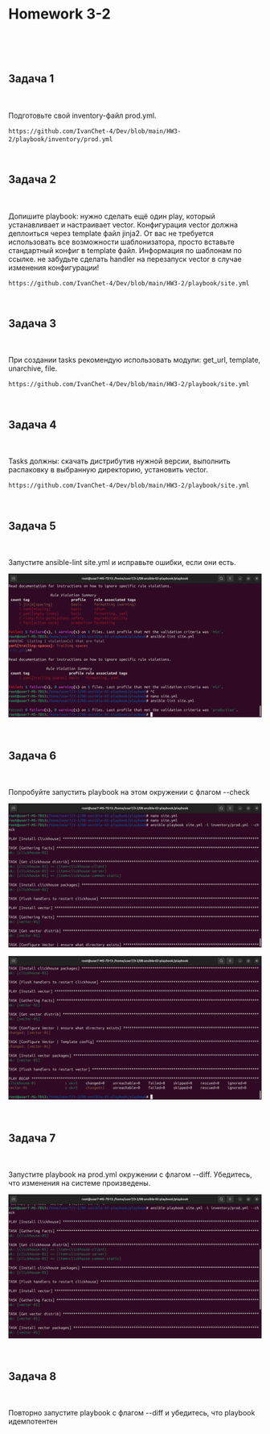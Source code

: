 <h1>Homework 3-2 </h1> <br>
<br>
<br>

<h2>Задача 1</h2><br>
<br>
Подготовьте свой inventory-файл prod.yml.

```
https://github.com/IvanChet-4/Dev/blob/main/HW3-2/playbook/inventory/prod.yml 
```

<br>
<h2>Задача 2</h2><br>
<br>
Допишите playbook: нужно сделать ещё один play, который устанавливает и настраивает vector. Конфигурация vector должна деплоиться через template файл jinja2. От вас не требуется использовать все возможности шаблонизатора, просто вставьте стандартный конфиг в template файл. Информация по шаблонам по ссылке. не забудьте сделать handler на перезапуск vector в случае изменения конфигурации!

```
https://github.com/IvanChet-4/Dev/blob/main/HW3-2/playbook/site.yml 
```

<br>
<h2>Задача 3</h2><br>
<br>
При создании tasks рекомендую использовать модули: get_url, template, unarchive, file.

```
https://github.com/IvanChet-4/Dev/blob/main/HW3-2/playbook/site.yml 
```

<br>
<h2>Задача 4</h2><br>
<br>
Tasks должны: скачать дистрибутив нужной версии, выполнить распаковку в выбранную директорию, установить vector.

```
https://github.com/IvanChet-4/Dev/blob/main/HW3-2/playbook/site.yml 
```

<br>
<h2>Задача 5</h2><br>
<br>
Запустите ansible-lint site.yml и исправьте ошибки, если они есть.

![Запуск ansible-lint](https://github.com/IvanChet-4/Dev/blob/main/images/Homework%203-2/1.png)

<br>
<h2>Задача 6</h2><br>
<br>
Попробуйте запустить playbook на этом окружении с флагом --check

![Запуск ansible-lint](https://github.com/IvanChet-4/Dev/blob/main/images/Homework%203-2/2.png)

![Запуск ansible-lint](https://github.com/IvanChet-4/Dev/blob/main/images/Homework%203-2/3.png)

<br>
<h2>Задача 7</h2><br>
<br>
Запустите playbook на prod.yml окружении с флагом --diff. Убедитесь, что изменения на системе произведены.

![Запуск ansible-lint](https://github.com/IvanChet-4/Dev/blob/main/images/Homework%203-2/9.png)

<br>
<h2>Задача 8</h2><br>
<br>
Повторно запустите playbook с флагом --diff и убедитесь, что playbook идемпотентен
